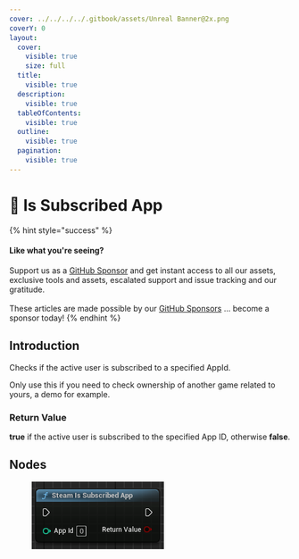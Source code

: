 ```yaml
---
cover: ../../../../.gitbook/assets/Unreal Banner@2x.png
coverY: 0
layout:
  cover:
    visible: true
    size: full
  title:
    visible: true
  description:
    visible: true
  tableOfContents:
    visible: true
  outline:
    visible: true
  pagination:
    visible: true
---
```


# 🔵 Is Subscribed App

{% hint style="success" %}
#### Like what you're seeing?

Support us as a [GitHub Sponsor](../../../../become-a-sponsor/) and get instant access to all our assets, exclusive tools and assets, escalated support and issue tracking and our gratitude.\
\
These articles are made possible by our [GitHub Sponsors](../../../../become-a-sponsor/) ... become a sponsor today!
{% endhint %}

## Introduction

Checks if the active user is subscribed to a specified AppId.

Only use this if you need to check ownership of another game related to yours, a demo for example.

### Return Value

**true** if the active user is subscribed to the specified App ID, otherwise **false**.

## Nodes

<figure><img src="../../../../.gitbook/assets/image (211).png" alt=""><figcaption></figcaption></figure>
